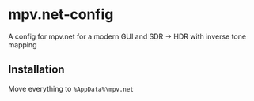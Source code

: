 # mpv.net-config
A config for mpv.net for a modern GUI and SDR -> HDR with inverse tone mapping  
## Installation
Move everything to `%AppData%\mpv.net`